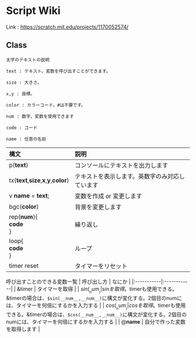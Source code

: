 # Script Wiki

Link : https://scratch.mit.edu/projects/1170052574/

## Class

`太字のテキストの説明`

`text : テキスト。変数を呼び出すことができます。`

`size : 大きさ。`

`x,y : 座標。`

`color : カラーコード。#は不要です。`

`num : 数字。変数を使用できます`

`code : コード`

`name : 任意の名前`


| 構文 | 説明 |
|:-----------|:------------|
| p(__text__) | コンソールにテキストを出力します |
| tx(__text__,__size__,__x__,__y__,__color__) | テキストを表示します。英数字のみ対応しています |
| v __name__ = __text__; | 変数を作成 or 変更します |
| bgc(__color__) | 背景を変更します |
| rep(__num__){<br>__code__<br>} | 繰り返し |
| loop{<br>__code__<br>} | ループ |
| timer reset | タイマーをリセット |






呼び出すことのできる変数一覧
| 呼び出し方 | なにか |
|:-----------|:------------|
| &timer | タイマーを取得 |
| $sin(__num__) | sinを取得。$timerも使用できる。&timerの場合は、`$sin(__num__,__num__)`に構文が変化する。2個目のnumには、タイマーを何倍にするかを入力する |
| $cos(__num__) | cosを取得。$timerも使用できる。&timerの場合は、`$cos(__num__,__num__)`に構文が変化する。2個目のnumには、タイマーを何倍にするかを入力する |
| @__name__ | 自分で作った変数を取得します |
